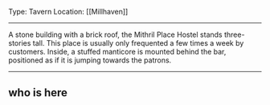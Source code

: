 Type: Tavern
Location: [[Millhaven]]

---

A stone building with a brick roof, the Mithril Place Hostel stands three-stories tall. This place is usually only frequented a few times a week by customers. Inside, a stuffed manticore is mounted behind the bar, positioned as if it is jumping towards the patrons.

---

## who is here